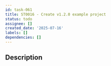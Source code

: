 ```yaml
---
id: task-061
title: ST0016 - Create v1.2.0 example project
status: todo
assignee: []
created_date: '2025-07-16'
labels: []
dependencies: []
---
```


## Description
